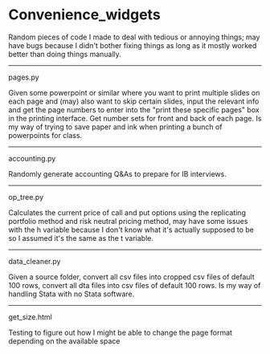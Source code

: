 # Convenience_widgets
Random pieces of code I made to deal with tedious or annoying things; may have bugs because I didn't bother fixing things as long as it mostly worked better than doing things manually.

---
pages.py

Given some powerpoint or similar where you want to print multiple slides on each page and (may) also want to skip certain slides, input the relevant info and get the page numbers to enter into the "print these specific pages" box in the printing interface. Get number sets for front and back of each page. Is my way of trying to save paper and ink when printing a bunch of powerpoints for class.

---

accounting.py

Randomly generate accounting Q&As to prepare for IB interviews. 

---

op_tree.py

Calculates the current price of call and put options using the replicating portfolio method and risk neutral pricing method, may have some issues with the h variable because I don't know what it's actually supposed to be so I assumed it's the same as the t variable. 

---

data_cleaner.py

Given a source folder, convert all csv files into cropped csv files of default 100 rows, convert all dta files into csv files of default 100 rows. Is my way of handling Stata with no Stata software.

---

get_size.html

Testing to figure out how I might be able to change the page format depending on the available space